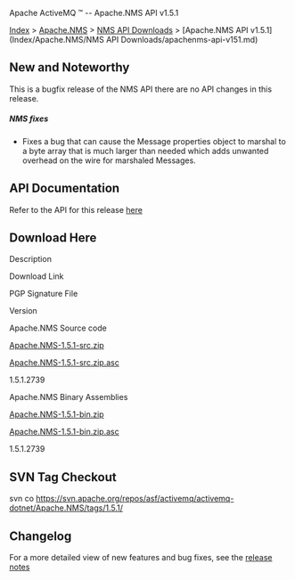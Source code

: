 Apache ActiveMQ ™ -- Apache.NMS API v1.5.1 

[Index](index.html) > [Apache.NMS](Index/apacheIndex/Overview/nms.md) > [NMS API Downloads](Index/Apache.NMSIndex/Apache.NMS/Index/Apache.NMS/nms-api-downloads.md) > [Apache.NMS API v1.5.1](Index/Apache.NMS/NMS API Downloads/apachenms-api-v151.md)

New and Noteworthy
------------------

This is a bugfix release of the NMS API there are no API changes in this release.

##### NMS fixes

*   Fixes a bug that can cause the Message properties object to marshal to a byte array that is much larger than needed which adds unwanted overhead on the wire for marshaled Messages.

API Documentation
-----------------

Refer to the API for this release [here](nms-Index/Site/NavigationIndex/Site/Navigation/Index/Site/Navigation/api.md)

Download Here
-------------

Description

Download Link

PGP Signature File

Version

Apache.NMS Source code

[Apache.NMS-1.5.1-src.zip](http://www.apache.org/dyn/closer.cgi/activemq/apache-nms/1.5.0/Apache.NMS-1.5.1-src.zip)

[Apache.NMS-1.5.1-src.zip.asc](http://www.apache.org/dyn/closer.cgi/activemq/apache-nms/1.5.0/Apache.NMS-1.5.1-src.zip.asc)

1.5.1.2739

Apache.NMS Binary Assemblies

[Apache.NMS-1.5.1-bin.zip](http://www.apache.org/dyn/closer.cgi/activemq/apache-nms/1.5.0/Apache.NMS-1.5.1-bin.zip)

[Apache.NMS-1.5.1-bin.zip.asc](http://www.apache.org/dyn/closer.cgi/activemq/apache-nms/1.5.0/Apache.NMS-1.5.1-bin.zip.asc)

1.5.1.2739

SVN Tag Checkout
----------------

svn co https://svn.apache.org/repos/asf/activemq/activemq-dotnet/Apache.NMS/tags/1.5.1/

Changelog
---------

For a more detailed view of new features and bug fixes, see the [release notes](https://issues.apache.org/jira/secure/ReleaseNote.jspa?projectId=12311201&styleName=Html&version=12315640)


